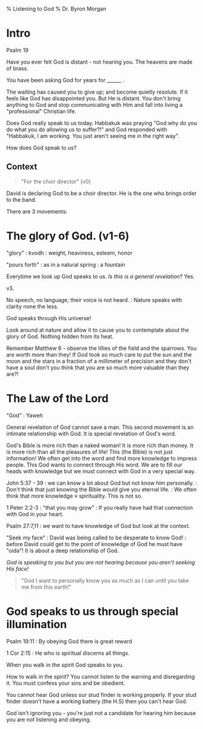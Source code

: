 % Listening to God
% Dr. Byron Morgan

# Intro

Psalm 19

Have you ever felt God is distant - not hearing you. The heavens are made of
brass.

You have been asking God for years for ______ .

The waiting has caused you to give up; and become quietly resolute. If
it feels like God has disappointed you. But He is distant. You don't 
bring anything to God and stop communicating with Him and fall into
living a "professional" Christian life. 

Does God really speak to us today. Habbakuk was praying "God why do you do
what you do allowing us to suffer?!" and God responded with "Habbakuk, I am
working. You just aren't seeing me in the right way".

How does God speak to us?

## Context

> "For the choir director" (v0)

David is declaring God to be a choir director. He is the one who brings order
to the band.

There are 3 movements:
  
# The glory of God. (v1-6)

"glory"
: kvodh
: weight, heaviness, esteem, honor

"pours forth"
: as in a natural spring
: a fountain

Everytime we look up God speaks to us. _Is this is a general revelation_? Yes.

v3. 

No speech, no language; their voice is not heard.
: Nature speaks with clarity none the less.

God speaks through His universe!

Look around at nature and allow it to cause you to contemplate about the glory
of God. Nothing hidden from its heat.

Remember Matthew 6 - observe the lillies of the field and the sparrows. You are
worth more than they! If God took so much care to put the sun and the moon and 
the stars in a fraction of a millimeter of precision and they don't have a soul
don't you think that you are so much more valuable than they are?!

# The Law of the Lord

"God"
: Yaweh

General revelation of God cannot save a man. This second movement is an
intimate relationship with God. It is special revelation of God's word. 

God's Bible is more rich than a naked woman! It is more rich than money. It is
more rich than all the pleasures of life! This (the BIble) is not just
information! We often get into the word and find more knowledge to impress
people. This God wants to connect through His word. We are to fill our heads
with knowledge but we must connect with God in a very special way.

John 5:37 - 39
: we can know a lot about God but not know him personally.
: Don't think that just knowing the Bible would give you eternal life.
: We often think that more knowledge ≡ spirituality. This is not so.

1 Peter 2:2-3
: "that you may grow"
: If you really have had that connection with God in your heart.

Psalm 27:7,11
: we want to have knowledge of God but look at the context.

"Seek my face"
: David was being called to be desperate to know God! 
: before David could get to the point of knowledge of God he must have "oida"!
It is about a deep relationship of God.

_God is speaking to you but you are not hearing because you aren't seeking His
face!_

> "God I want to personally know you as much as I can until you take me from this earth!"

# God speaks to us through special illumination

Psalm 19:11
: By obeying God there is great reward

1 Cor 2:15
: He who is spiritual discerns all things.

When you walk in the spirit God speaks to you.

How to walk in the spirit? You cannot listen to the warning and disregarding
it.  You must confess your sins and be obedient.

You cannot hear God unless our stud finder is working properly. If your stud
finder doesn't have a working battery (the H.S) then you can't hear God.

God isn't ignoring you - you're just not a candidate for hearing him because
you are not listening and obeying.


